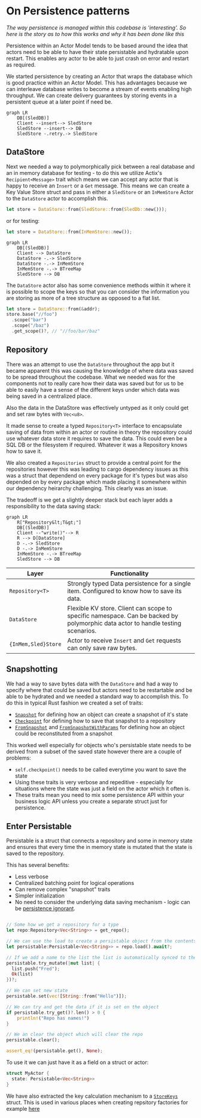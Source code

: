 # On Persistence patterns

_The way persistence is managed within this codebase is 'interesting'. So here is the story as to how this works and why it has been done like this_

Persistence within an Actor Model tends to be based around the idea that actors need to be able to have their state persistable and hydratable upon restart. This enables any actor to be able to just crash on error and restart as required.

We started persistence by creating an Actor that wraps the database which is good practice within an Actor Model. This has advantages because we can interleave database writes to become a stream of events enabling high throughput. We can create delivery guarantees by storing events in a persistent queue at a later point if need be.

```mermaid
graph LR
    DB[(SledDB)]
    Client --insert--> SledStore
    SledStore --insert--> DB
    SledStore -.retry.-> SledStore
```

## DataStore

Next we needed a way to polymorphically pick between a real database and an in memory database for testing - to do this we utilize Actix's `Recipient<Message>` trait which means we can accept any actor that is happy to receive an `Insert` or a `Get` message. This means we can create a Key Value Store struct and pass in either a `SledStore` or an `InMemStore` Actor to the `DataStore` actor to accomplish this.

```rust
let store = DataStore::from(SledStore::from(SledDb::new()));
```

or for testing:

```rust
let store = DataStore::from(InMemStore::new());
```

```mermaid
graph LR
    DB[(SledDB)]
    Client --> DataStore
    DataStore -.-> SledStore
    DataStore -.-> InMemStore
    InMemStore -.-> BTreeMap
    SledStore --> DB
```

The `DataStore` actor also has some convenience methods within it where it is possible to scope the keys so that you can consider the information you are storing as more of a tree structure as opposed to a flat list.

```rust
let store = DataStore::from(&addr);
store.base("//foo")
  .scope("bar")
  .scope("/baz")
  .get_scope()?, // "//foo/bar/baz"
```

## Repository

There was an attempt to use the `DataStore` throughout the app but it became apparent this was causing the knowledge of where data was saved to be spread throughout the codebase. What we needed was for the components not to really care how their data was saved but for us to be able to easily have a sense of the different keys under which data was being saved in a centralized place.

Also the data in the DataStore was effectively untyped as it only could get and set raw bytes with `Vec<u8>`.

It made sense to create a typed `Repository<T>` interface to encapsulate saving of data from within an actor or routine in theory the repository could use whatever data store it requires to save the data. This could even be a SQL DB or the filesystem if required. Whatever it was a Repository knows how to save it.

We also created a `Repositories` struct to provide a central point for the repositories however this was leading to cargo dependency issues as this was a struct that dependend on every package for it's types but was also depended on by every package which made placing it somewhere within our dependency heirarchy challenging. This clearly was an issue.

The tradeoff is we get a slightly deeper stack but each layer adds a responsibility to the data saving stack:

```mermaid
graph LR
    R["Repository&lt;T&gt;"]
    DB[(SledDB)]
    Client --"write()"--> R
    R --> D[DataStore]
    D -.-> SledStore
    D -.-> InMemStore
    InMemStore -.-> BTreeMap
    SledStore --> DB
```

| Layer               | Functionality                                                                                                                   |
| ------------------- | ------------------------------------------------------------------------------------------------------------------------------- |
| `Repository<T>`     | Strongly typed Data persistence for a single item. Configured to know how to save its data.                                     |
| `DataStore`         | Flexible KV store. Client can scope to specific namespace. Can be backed by polymorphic data actor to handle testing scenarios. |
| `{InMem,Sled}Store` | Actor to receive `Insert` and `Get` requests can only save raw bytes.                                                           |

## Snapshotting

We had a way to save bytes data with the `DataStore` and had a way to specify where that could be saved but actors need to be restartable and be able to be hydrated and we needed a standard way to accomplish this. To do this in typical Rust fashion we created a set of traits:

- [`Snapshot`](https://github.com/gnosisguild/enclave/blob/main/packages/ciphernode/data/src/snapshot.rs) for defining how an object can create a snapshot of it's state
- [`Checkpoint`](https://github.com/gnosisguild/enclave/blob/main/packages/ciphernode/data/src/snapshot.rs) for defining how to save that snapshot to a repository
- [`FromSnapshot`](https://github.com/gnosisguild/enclave/blob/main/packages/ciphernode/data/src/snapshot.rs) and [`FromSnapshotWithParams`](https://github.com/gnosisguild/enclave/blob/main/packages/ciphernode/data/src/snapshot.rs) for defining how an object could be reconstituted from a snapshot

This worked well especially for objects who's persistable state needs to be derived from a subset of the saved state however there are a couple of problems:

- `self.checkpoint()` needs to be called everytime you want to save the state
- Using these traits is very verbose and repeditive - especially for situations where the state was just a field on the actor which it often is.
- These traits mean you need to mix some persistence API within your business logic API unless you create a separate struct just for persistence.

## Enter Persistable

Persistable is a struct that connects a repository and some in memory state and ensures that every time the in memory state is mutated that the state is saved to the repository.

This has several benefits:

- Less verbose
- Centralized batching point for logical operations
- Can remove complex "snapshot" traits
- Simpler initialization
- No need to consider the underlying data saving mechanism - logic can be [persistence ignorant](https://www.linkedin.com/pulse/persistence-ignorance-domain-driven-design-ilkay-polat-atmae).

```rust

// Some how we get a repository for a type
let repo:Repository<Vec<String>> = get_repo();

// We can use the load to create a persistable object from the contents of the persistance layer that the repository encapsulates
let persistable:Persistable<Vec<String>> = repo.load().await?;

// If we add a name to the list the list is automatically synced to the database
persistable.try_mutate(|mut list| {
  list.push("Fred");
  Ok(list)
})?;

// We can set new state
persistable.set(vec![String::from("Hello")]);

// We can try and get the data if it is set on the object
if persistable.try_get()?.len() > 0 {
    println!("Repo has names!")
}

// We an clear the object which will clear the repo
persistable.clear();

assert_eq!(persistable.get(), None);
```

To use it we can just have it as a field on a struct or actor:

```rust
struct MyActor {
  state: Persistable<Vec<String>>
}
```

We have also extracted the key calculation mechanism to a [`StoreKeys`](https://github.com/gnosisguild/enclave/blob/main/packages/ciphernode/config/src/store_keys.rs) struct. This is used in various places when creating repsitory factories for example [here](https://github.com/gnosisguild/enclave/blob/main/packages/ciphernode/aggregator/src/repositories.rs)

